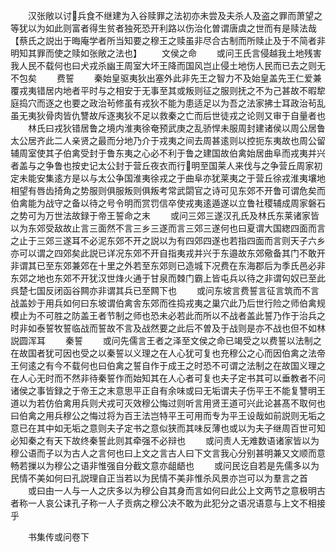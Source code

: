 <!-- { "loadSidebar": true } -->
　　汉张敞以讨兵食不继建为入谷赎罪之法初亦未尝及夫杀人及盗之罪而萧望之等犹以为如此则富者得生贫者独死恐开利路以伤治化曽谓唐虞之世而有是赎法哉【蔡氏之説出于晦庵学者所当知要之穆王之赎虽非尽合古制而所赎止及于不简者非明知其罪而使之赎如张敞之法也】
　　文侯之命
　　或问王氏言侵越我土地残害我人民不载何也曰犬戎杀幽王周室大坏王降而国风岂止侵土地伤人民而已去之则无不包矣
　　费誓
　　秦始皇驱夷狄出塞外此非先王之智力不及始皇盖先王仁爱兼覆戎夷错居内地者平时与之相安于无事至其或叛则征之服则抚之不为己甚故不暇犂庭捣穴而逐之也要之政治茍修虽有戎狄不能为患适足以为吾之法家拂士耳政治茍乱虽无夷狄骨肉皆仇讐故斥逐夷狄不足以救秦之亡而后世徒戎之论则又审于自量者也
　　林氏曰戎狄错居鲁之境内淮夷徐奄预武庚之乱骄悍未服周封建诸侯以周公居鲁太公居齐此二人亲贤之最而分地乃介于戎夷之间去周甚逺则以控扼东夷故也周公留辅周室使其子伯禽受封于鲁东夷之心必不利于鲁之建国故伯禽始居曲阜而戎夷并兴者盖与之争鲁也按史记太公封于营丘夜衣而行明至国莱人来伐与之争营丘周家初定未能安集逺方是以与太公争国淮夷徐戎之于曲阜亦犹莱夷之于营丘徐戎淮夷壤地相望有唇齿掎角之势服则俱服叛则俱叛考常武閟官之诗可见东郊不开鲁可谓危矣而伯禽能为战守之备以待之号令明而赏罚信卒使戎夷逺遁遂以立鲁社稷辅成周家磐石之势可为万世法故録于帝王誓命之末
　　或问三郊三遂汉孔氏及林氏东莱诸家皆以为东郊受敌故止言三面然不言三乡三遂而言三郊三遂何也曰夏谓大国緫四面而言之止于三郊三遂耳不必泥东郊不开之説以为有四郊四遂也若指四面而言则天子六乡亦可以谓之四郊矣此説已详况东郊不开自指夷戎并兴于东邉故东郊儆备其门不敢开非谓其已至东郊兼郊在十里之外若至东郊则已造城下况费在东海郡后为季氏邑必非东郊之地也东郊不开犹汉世烽火通于甘泉而棘门霸上皆屯兵以待之非谓匃奴已至此呉楚七国反闭函谷闗亦非谓其兵已至闗下也
　　或问东坡言费誓言征言筑而不言战盖妙于用兵如何曰东坡谓伯禽舎东郊而徃捣戎夷之巢穴此乃后世行险之师伯禽规模止为不可胜之防盖王者节制之师也恐未必若此而所以不战者盖此誓乃作于治兵之时非如泰誓牧誓临战而誓故不言及战然要之此后不曽及于战则是亦不战也但不如林説圆浑耳
　　秦誓
　　或问先儒言王者之泽至文侯之命已竭受之以费誓以法制之在故国者犹可因也受之以秦誓以义理之在人心犹可复也充穆公之心而因伯禽之法帝王何逺之有今不载何也曰伯禽之誓自作于成王之时恐不可谓之法制之在故国义理之在人心无时而不然非待秦誓作而始知其在人心者可复也夫子定书其可以垂教者不问诸侯之事皆録之于帝王之末意思平正自有余味或曰无垢谓夫子伤平王不能复讐明王道以为若仿伯禽用兵则犬戎可灭效穆公悔过则听言用贤王道可兴此论甚髙不取何也曰伯禽之用兵穆公之悔过将为百王法岂特平王可用而专为平王设哉如前説则无垢之意已在其中如无垢之意则夫子定书之意似狭而其味反薄也或以为夫子继周百世可知必知秦之有天下故终秦誓此则其牵强不必辩也
　　或问责人无难数语诸家皆以为穆公语而子以为古人之言何也曰上文之言古人曰下文言我心分别甚明兼又文顺而意畅若摷以为穆公之语非惟强自分截文意亦龃龉也
　　或问民讫自若是先儒多以为民情不美如何曰孔説理自正当若以为民情不美非惟杀风景亦岂可以为羣言之首
　　或曰由一人与一人之庆多以为穆公自其身而言如何曰此公上文两节之意极明古者称一人哀公诔孔子称一人子贡病之穆公决不敢为此犯分之语况语意与上文不相接乎












　　书集传或问卷下
